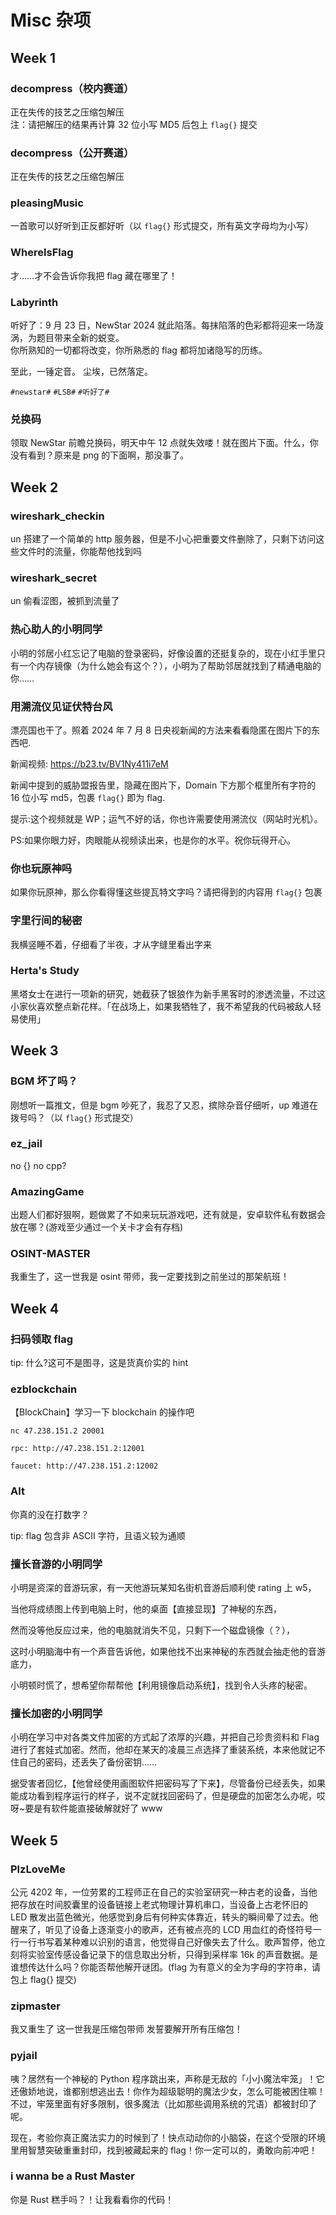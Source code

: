# Misc 杂项

## Week 1

### decompress（校内赛道）

正在失传的技艺之压缩包解压 \
注：请把解压的结果再计算 32 位小写 MD5 后包上 `flag{}` 提交

### decompress（公开赛道）

正在失传的技艺之压缩包解压

### pleasingMusic

一首歌可以好听到正反都好听（以 `flag{}` 形式提交，所有英文字母均为小写）

### WhereIsFlag

才……才不会告诉你我把 flag 藏在哪里了！

### Labyrinth

听好了：9 月 23 日，NewStar 2024 就此陷落。每抹陷落的色彩都将迎来一场漩涡，为题目带来全新的蜕变。 \
你所熟知的一切都将改变，你所熟悉的 flag 都将加诸隐写的历练。

至此，一锤定音。
尘埃，已然落定。

`#newstar#` `#LSB#` `#听好了#`

### 兑换码

领取 NewStar 前瞻兑换码，明天中午 12 点就失效喽！就在图片下面。什么，你没有看到？原来是 png 的下面啊，那没事了。

## Week 2

### wireshark_checkin

un 搭建了一个简单的 http 服务器，但是不小心把重要文件删除了，只剩下访问这些文件时的流量，你能帮他找到吗

### wireshark_secret

un 偷看涩图，被抓到流量了

### 热心助人的小明同学

小明的邻居小红忘记了电脑的登录密码，好像设置的还挺复杂的，现在小红手里只有一个内存镜像（为什么她会有这个？），小明为了帮助邻居就找到了精通电脑的你……

### 用溯流仪见证伏特台风

漂亮国也干了。照着 2024 年 7 月 8 日央视新闻的方法来看看隐匿在图片下的东西吧.

新闻视频: <https://b23.tv/BV1Ny411i7eM>

新闻中提到的威胁盟报告里，隐藏在图片下，Domain 下方那个框里所有字符的 16 位小写 md5，包裹 `flag{}` 即为 flag.

提示:这个视频就是 WP；运气不好的话，你也许需要使用溯流仪（网站时光机）。

PS:如果你眼力好，肉眼能从视频读出来，也是你的水平。祝你玩得开心。

### 你也玩原神吗

如果你玩原神，那么你看得懂这些提瓦特文字吗？请把得到的内容用 `flag{}` 包裹

### 字里行间的秘密

我横竖睡不着，仔细看了半夜，才从字缝里看出字来

### Herta's Study

黑塔女士在进行一项新的研究，她截获了银狼作为新手黑客时的渗透流量，不过这小家伙喜欢整点新花样。「在战场上，如果我牺牲了，我不希望我的代码被敌人轻易使用」

## Week 3

### BGM 坏了吗？

刚想听一篇推文，但是 bgm 吵死了，我忍了又忍，摈除杂音仔细听，up 难道在拨号吗？（以 `flag{}` 形式提交）

### ez_jail

no {} no cpp?

### AmazingGame

出题人们都好狠啊，题做累了不如来玩玩游戏吧，还有就是，安卓软件私有数据会放在哪？(游戏至少通过一个关卡才会有存档)

### OSINT-MASTER

我重生了，这一世我是 osint 带师，我一定要找到之前坐过的那架航班！

## Week 4

### 扫码领取 flag

tip: 什么?这可不是图寻，这是货真价实的 hint

### ezblockchain

【BlockChain】学习一下 blockchain 的操作吧

```shell
nc 47.238.151.2 20001

rpc: http://47.238.151.2:12001

faucet: http://47.238.151.2:12002
```

### Alt

你真的没在打数字？

tip: flag 包含非 ASCII 字符，且语义较为通顺

### 擅长音游的小明同学

小明是资深的音游玩家，有一天他游玩某知名街机音游后顺利使 rating 上 w5，

当他将成绩图上传到电脑上时，他的桌面【直接显现】了神秘的东西，

然而没等他反应过来，他的电脑就消失不见，只剩下一个磁盘镜像（？），

这时小明脑海中有一个声音告诉他，如果他找不出来神秘的东西就会抽走他的音游底力，

小明顿时慌了，想希望你帮帮他【利用镜像启动系统】，找到令人头疼的秘密。

### 擅长加密的小明同学

小明在学习中对各类文件加密的方式起了浓厚的兴趣，并把自己珍贵资料和 Flag 进行了套娃式加密。然而，他却在某天的凌晨三点选择了重装系统，本来他就记不住自己的密码，还丢失了备份密钥……

据受害者回忆，【他曾经使用画图软件把密码写了下来】，尽管备份已经丢失，如果能成功看到程序运行的样子，说不定就找回密码了，但是硬盘的加密怎么办呢，哎呀~要是有软件能直接破解就好了 www

## Week 5

### PlzLoveMe

公元 4202 年，一位劳累的工程师正在自己的实验室研究一种古老的设备，当他把存放在时间胶囊里的设备链接上老式物理计算机串口，当设备上古老怀旧的 LED 散发出蓝色微光，他感觉到身后有何种实体靠近，转头的瞬间晕了过去。他醒来了，听见了设备上逐渐变小的歌声，还有被点亮的 LCD 用血红的奇怪符号一行一行书写着某种难以识别的语言，他觉得自己好像失去了什么。歌声暂停，他立刻将实验室传感设备记录下的信息取出分析，只得到采样率 16k 的声音数据。是谁想传达什么吗？你能否帮他解开谜团。(flag 为有意义的全为字母的字符串，请包上 flag{} 提交)

### zipmaster

我又重生了 这一世我是压缩包带师 发誓要解开所有压缩包！

### pyjail

咦？居然有一个神秘的 Python 程序跳出来，声称是无敌的「小小魔法牢笼」！它还傲娇地说，谁都别想逃出去！你作为超级聪明的魔法少女，怎么可能被困住嘛！不过，牢笼里面有好多限制，很多魔法（比如那些调用系统的咒语）都被封印了呢。

现在，考验你真正魔法实力的时候到了！快点动动你的小脑袋，在这个受限的环境里用智慧突破重重封印，找到被藏起来的 flag！你一定可以的，勇敢向前冲吧！

### i wanna be a Rust Master

你是 Rust 糕手吗？！让我看看你的代码！
